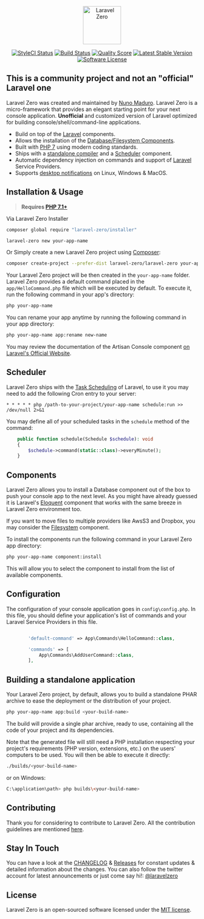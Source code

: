 <p align="center">
    <img title="Laravel Zero" height="100" src="https://raw.githubusercontent.com/laravel-zero/docs/master/images/logo/laravel-zero-readme.png" />
</p>
<p align="center">
  <a href="https://styleci.io/repos/96572957"><img src="https://styleci.io/repos/96572957/shield" alt="StyleCI Status"></img></a>
  <a href="https://travis-ci.org/laravel-zero/framework"><img src="https://img.shields.io/travis/laravel-zero/framework/stable.svg?style=flat-square" alt="Build Status"></img></a>
  <a href="https://scrutinizer-ci.com/g/laravel-zero/framework"><img src="https://img.shields.io/scrutinizer/g/laravel-zero/framework.svg?style=flat-square" alt="Quality Score"></img></a>
  <a href="https://packagist.org/packages/laravel-zero/framework"><img src="https://poser.pugx.org/laravel-zero/framework/v/stable.svg" alt="Latest Stable Version"></a>
  <a href="LICENSE"><img src="https://img.shields.io/badge/license-MIT-brightgreen.svg?style=flat-square" alt="Software License"></img></a>
</p>

## This is a community project and not an "official" Laravel one

Laravel Zero was created and maintained by [Nuno Maduro](https://github.com/nunomaduro). Laravel Zero is a micro-framework that provides an elegant starting point for your next console application. **Unofficial** and customized version of Laravel optimized for building console/shell/command-line applications.

- Build on top of the [Laravel](https://laravel.com) components.
- Allows the installation of the [Database/Filesystem Components](#components).
- Built with [PHP 7](https://php.net) using modern coding standards.
- Ships with a [standalone compiler](#build-a-standalone-application) and a [Scheduler](#scheduler) component.
- Automatic dependency injection on commands and support of [Laravel](https://laravel.com) Service Providers.
- Supports [desktop notifications](https://github.com/laravel-zero/laravel-zero) on Linux, Windows & MacOS.

## Installation & Usage

> **Requires [PHP 7.1+](https://php.net/releases/)**

Via Laravel Zero Installer

```bash
composer global require "laravel-zero/installer"
```

```bash
laravel-zero new your-app-name
```

Or Simply create a new Laravel Zero project using [Composer](https://getcomposer.org):

```bash
composer create-project --prefer-dist laravel-zero/laravel-zero your-app-name
```

Your Laravel Zero project will be then created in the `your-app-name` folder. Laravel Zero provides a default command placed in the `app/HelloCommand.php` file which will be executed by default. To execute it, run the following command in your app's directory:

```bash
php your-app-name
```

You can rename your app anytime by running the following command in your app directory:

```sh
php your-app-name app:rename new-name
```

You may review the documentation of the Artisan Console component [on Laravel's Official Website](https://laravel.com/docs/5.5/artisan).

<a href="scheduler"></a>

## Scheduler

Laravel Zero ships with the [Task Scheduling](https://laravel.com/docs/5.5/scheduling) of Laravel, to use it you may need to add the following Cron entry to your server:

```
* * * * * php /path-to-your-project/your-app-name schedule:run >> /dev/null 2>&1
```

You may define all of your scheduled tasks in the `schedule` method of the command:
```php
    public function schedule(Schedule $schedule): void
    {
        $schedule->command(static::class)->everyMinute();
    }
```

<a href="components"></a>

## Components

Laravel Zero allows you to install a Database component out of the box to push your console app to the next level. As you might have already guessed it is Laravel's [Eloquent](https://laravel.com/docs/5.5/eloquent) component that works with the same breeze in Laravel Zero environment too.

If you want to move files to multiple providers like AwsS3 and Dropbox, you may consider the [Filesystem](https://laravel.com/docs/5.5/filesystem) component.

To install the components run the following command in your Laravel Zero app directory:

```sh
php your-app-name component:install
```

This will allow you to select the component to install from the list of available components.

<a name="configuration"></a>

## Configuration

The configuration of your console application goes in `config\config.php`. In this file, you should define your application's list of commands and your Laravel Service Providers in this file.

```php

        'default-command' => App\Commands\HelloCommand::class,

        'commands' => [
            App\Commands\AddUserCommand::class,
        ],
```

<a name="build-a-standalone-application"></a>
## Building a standalone application

Your Laravel Zero project, by default, allows you to build a standalone PHAR archive to ease the deployment or the distribution of your project.

```sh
php your-app-name app:build <your-build-name>
```

The build will provide a single phar archive, ready to use, containing all the code of your project and its dependencies.

Note that the generated file will still need a PHP installation respecting your project's requirements (PHP version, extensions, etc.) on the users' computers to be used. You will then be able to execute it directly:

```sh
./builds/<your-build-name>
```

or on Windows:

```sh
C:\application\path> php builds\<your-build-name>
```

## Contributing

Thank you for considering to contribute to Laravel Zero. All the contribution guidelines are mentioned [here](CONTRIBUTING.md).

## Stay In Touch

You can have a look at the [CHANGELOG](CHANGELOG.md) & [Releases](https://github.com/laravel-zero/laravel-zero/releases) for constant updates & detailed information about the changes. You can also follow the twitter account for latest announcements or just come say hi!: [@laravelzero](https://twitter.com/laravelzero)

## License

Laravel Zero is an open-sourced software licensed under the [MIT license](LICENSE.md).

